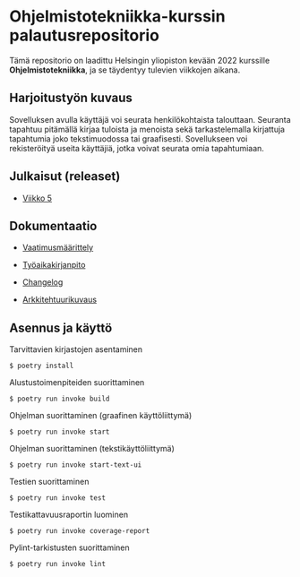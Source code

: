 # Ohjelmistotekniikka-kurssin palautusrepositorio

Tämä repositorio on laadittu Helsingin yliopiston kevään 2022 kurssille **Ohjelmistotekniikka**, ja se täydentyy tulevien viikkojen aikana.

## Harjoitustyön kuvaus

Sovelluksen avulla käyttäjä voi seurata henkilökohtaista talouttaan. Seuranta tapahtuu pitämällä kirjaa tuloista ja menoista sekä tarkastelemalla kirjattuja tapahtumia joko tekstimuodossa tai graafisesti. Sovellukseen voi rekisteröityä useita käyttäjiä, jotka voivat seurata omia tapahtumiaan.

## Julkaisut (releaset)

* [Viikko 5](https://github.com/valtterikantanen/ot-harjoitustyo/releases/tag/viikko5)

## Dokumentaatio

* [Vaatimusmäärittely](https://github.com/valtterikantanen/ot-harjoitustyo/blob/master/dokumentaatio/vaatimusmaarittely.md)

* [Työaikakirjanpito](https://github.com/valtterikantanen/ot-harjoitustyo/blob/master/dokumentaatio/tuntikirjanpito.md)

* [Changelog](https://github.com/valtterikantanen/ot-harjoitustyo/blob/master/dokumentaatio/changelog.md)

* [Arkkitehtuurikuvaus](https://github.com/valtterikantanen/ot-harjoitustyo/blob/master/dokumentaatio/arkkitehtuuri.md)

## Asennus ja käyttö

Tarvittavien kirjastojen asentaminen
```
$ poetry install
```
Alustustoimenpiteiden suorittaminen
```
$ poetry run invoke build
```
Ohjelman suorittaminen (graafinen käyttöliittymä)
```
$ poetry run invoke start
```
Ohjelman suorittaminen (tekstikäyttöliittymä)
```
$ poetry run invoke start-text-ui
```
Testien suorittaminen
```
$ poetry run invoke test
```
Testikattavuusraportin luominen
```
$ poetry run invoke coverage-report
```
Pylint-tarkistusten suorittaminen
```
$ poetry run invoke lint
```